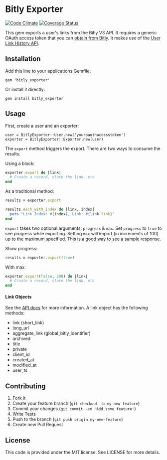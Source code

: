 Bitly Exporter
==============

[![Code Climate](https://codeclimate.com/github/aortbals/bitly_exporter.png)](https://codeclimate.com/github/aortbals/bitly_exporter) [![Coverage Status](https://coveralls.io/repos/aortbals/bitly_exporter/badge.png?branch=master)](https://coveralls.io/r/aortbals/bitly_exporter?branch=master)

This gem exports a user's links from the Bitly V3 API. It requires a generic OAuth access token that you can [obtain from Bitly](https://bitly.com/a/oauth_apps). It makes use of the [User Link History API](http://dev.bitly.com/user_info.html#v3_user_link_history).


Installation
------------

Add this line to your applications Gemfile:

    gem 'bitly_exporter'

Or install it directly:

    gem install bitly_exporter


Usage
-----

First, create a user and an exporter:

    user = BitlyExporter::User.new('youroauthaccesstoken')
    exporter = BitlyExporter::Exporter.new(user)

The `export` method triggers the export. There are two ways to consume the results.

Using a block:

```ruby
exporter.export do |link|
  # Create a record, store the link, etc
end
```

As a traditional method:

```ruby
results = exporter.export

results.each_with_index do |link, index|
  puts "Link Index: #{index}, Link: #{link.link}"
end
```

`export` takes two optional arguments: `progress` & `max`. Set `progress` to `true` to see progress while exporting. Setting `max` will import (in increments of 100) up to the maximum specified. This is a good way to see a sample response.

Show progress:

```ruby
results = exporter.export(true)
```

With max:

```ruby
exporter.export(false, 200) do |link|
  # Create a record, store the link, etc
end
```

#### Link Objects ####

See the [API docs](http://dev.bitly.com/user_info.html#v3_user_link_history) for more information. A link object has the following methods:

- link (short_link)
- long_url
- aggregate\_link (global\_bitly\_identifier)
- archived
- title
- private
- client_id
- created_at
- modified_at
- user_ts


Contributing
------------

1. Fork it
2. Create your feature branch (`git checkout -b my-new-feature`)
3. Commit your changes (`git commit -am 'Add some feature'`)
4. Write Tests
5. Push to the branch (`git push origin my-new-feature`)
6. Create new Pull Request


License
-------

This code is provided under the MIT license.  See LICENSE for more details.
